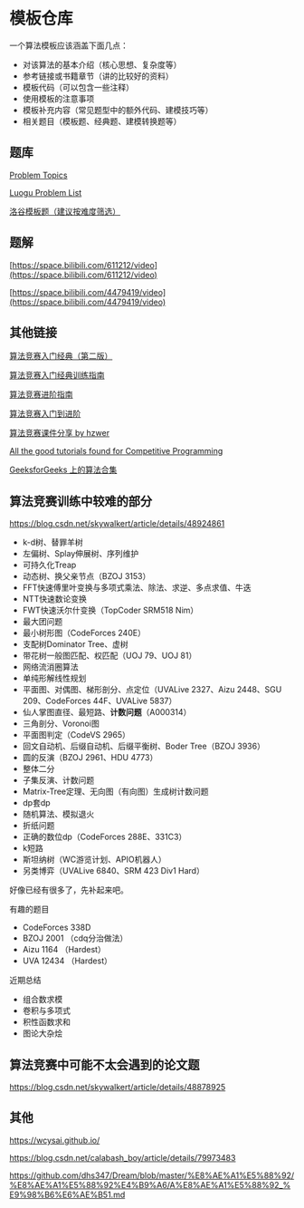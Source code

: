 # 模板仓库

一个算法模板应该涵盖下面几点：
- 对该算法的基本介绍（核心思想、复杂度等）
- 参考链接或书籍章节（讲的比较好的资料）
- 模板代码（可以包含一些注释）
- 使用模板的注意事项
- 模板补充内容（常见题型中的额外代码、建模技巧等）
- 相关题目（模板题、经典题、建模转换题等）

## 题库

[Problem Topics](https://codeforces.com/blog/entry/55274)

[Luogu Problem List](https://github.com/SFOI-Team/luogu-problem-list/blob/master/list.md)

[洛谷模板题（建议按难度筛选）](https://www.luogu.com.cn/problem/list?keyword=%E6%A8%A1%E6%9D%BF&page=1)

## 题解

[https://space.bilibili.com/611212/video](https://space.bilibili.com/611212/video)

[https://space.bilibili.com/4479419/video](https://space.bilibili.com/4479419/video)

## 其他链接

[算法竞赛入门经典（第二版）](https://github.com/aoapc-book/aoapc-bac2nd)

[算法竞赛入门经典训练指南](https://github.com/klb3713/aoapc-book/tree/master/TrainingGuide/bookcodes)

[算法竞赛进阶指南](https://github.com/lydrainbowcat/tedukuri)

[算法竞赛入门到进阶](https://github.com/luoyongjun999/code)

[算法竞赛课件分享 by hzwer](https://github.com/hzwer/shareOI)

[All the good tutorials found for Competitive Programming](https://codeforces.com/blog/entry/57282)

[GeeksforGeeks 上的算法合集](https://www.geeksforgeeks.org/how-to-prepare-for-acm-icpc/)

## 算法竞赛训练中较难的部分

https://blog.csdn.net/skywalkert/article/details/48924861

- k-d树、替罪羊树
- 左偏树、Splay伸展树、序列维护
- 可持久化Treap
- 动态树、换父亲节点（BZOJ 3153）
- FFT快速傅里叶变换与多项式乘法、除法、求逆、多点求值、牛迭
- NTT快速数论变换
- FWT快速沃尔什变换（TopCoder SRM518 Nim）
- 最大团问题
- 最小树形图（CodeForces 240E）
- 支配树Dominator Tree、虚树
- 带花树一般图匹配、权匹配（UOJ 79、UOJ 81）
- 网络流消圈算法
- 单纯形解线性规划
- 平面图、对偶图、梯形剖分、点定位（UVALive 2327、Aizu 2448、SGU 209、CodeForces 44F、UVALive 5837）
- 仙人掌图直径、最短路、**计数问题**（A000314）
- 三角剖分、Voronoi图
- 平面图判定（CodeVS 2965）
- 回文自动机、后缀自动机、后缀平衡树、Boder Tree（BZOJ 3936）
- 圆的反演（BZOJ 2961、HDU 4773）
- 整体二分
- 子集反演、计数问题
- Matrix-Tree定理、无向图（有向图）生成树计数问题
- dp套dp
- 随机算法、模拟退火
- 折纸问题
- 正确的数位dp（CodeForces 288E、331C3）
- k短路
- 斯坦纳树（WC游览计划、APIO机器人）
- 另类博弈（UVALive 6840、SRM 423 Div1 Hard）

好像已经有很多了，先补起来吧。

有趣的题目
- CodeForces 338D 
- BZOJ 2001 （cdq分治做法） 
- Aizu 1164 （Hardest） 
- UVA 12434 （Hardest）

近期总结 
- 组合数求模 
- 卷积与多项式 
- 积性函数求和 
- 图论大杂烩

## 算法竞赛中可能不太会遇到的论文题

https://blog.csdn.net/skywalkert/article/details/48878925

## 其他

https://wcysai.github.io/

https://blog.csdn.net/calabash_boy/article/details/79973483

https://github.com/dhs347/Dream/blob/master/%E8%AE%A1%E5%88%92/%E8%AE%A1%E5%88%92%E4%B9%A6/A%E8%AE%A1%E5%88%92_%E9%98%B6%E6%AE%B51.md
